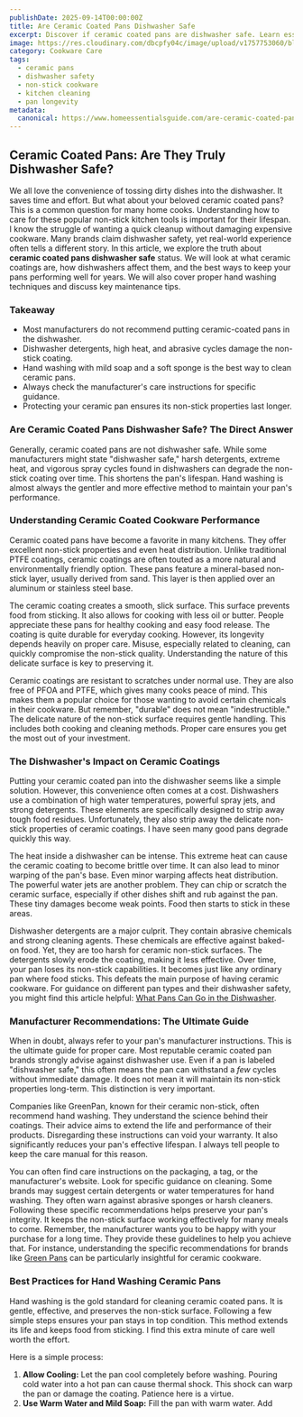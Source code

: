 ```yaml
---
publishDate: 2025-09-14T00:00:00Z
title: Are Ceramic Coated Pans Dishwasher Safe
excerpt: Discover if ceramic coated pans are dishwasher safe. Learn essential care tips to protect your non-stick cookware and extend its lifespan.
image: https://res.cloudinary.com/dbcpfy04c/image/upload/v1757753060/blog_image_1757753059_ogqmnh.webp
category: Cookware Care
tags:
  - ceramic pans
  - dishwasher safety
  - non-stick cookware
  - kitchen cleaning
  - pan longevity
metadata:
  canonical: https://www.homeessentialsguide.com/are-ceramic-coated-pans-dishwasher-safe
---
```


## Ceramic Coated Pans: Are They Truly Dishwasher Safe?

We all love the convenience of tossing dirty dishes into the dishwasher. It saves time and effort. But what about your beloved ceramic coated pans? This is a common question for many home cooks. Understanding how to care for these popular non-stick kitchen tools is important for their lifespan. I know the struggle of wanting a quick cleanup without damaging expensive cookware. Many brands claim dishwasher safety, yet real-world experience often tells a different story. In this article, we explore the truth about **ceramic coated pans dishwasher safe** status. We will look at what ceramic coatings are, how dishwashers affect them, and the best ways to keep your pans performing well for years. We will also cover proper hand washing techniques and discuss key maintenance tips.

### Takeaway

*   Most manufacturers do not recommend putting ceramic-coated pans in the dishwasher.
*   Dishwasher detergents, high heat, and abrasive cycles damage the non-stick coating.
*   Hand washing with mild soap and a soft sponge is the best way to clean ceramic pans.
*   Always check the manufacturer's care instructions for specific guidance.
*   Protecting your ceramic pan ensures its non-stick properties last longer.

### Are Ceramic Coated Pans Dishwasher Safe? The Direct Answer

Generally, ceramic coated pans are not dishwasher safe. While some manufacturers might state "dishwasher safe," harsh detergents, extreme heat, and vigorous spray cycles found in dishwashers can degrade the non-stick coating over time. This shortens the pan's lifespan. Hand washing is almost always the gentler and more effective method to maintain your pan's performance.

### Understanding Ceramic Coated Cookware Performance

Ceramic coated pans have become a favorite in many kitchens. They offer excellent non-stick properties and even heat distribution. Unlike traditional PTFE coatings, ceramic coatings are often touted as a more natural and environmentally friendly option. These pans feature a mineral-based non-stick layer, usually derived from sand. This layer is then applied over an aluminum or stainless steel base.

The ceramic coating creates a smooth, slick surface. This surface prevents food from sticking. It also allows for cooking with less oil or butter. People appreciate these pans for healthy cooking and easy food release. The coating is quite durable for everyday cooking. However, its longevity depends heavily on proper care. Misuse, especially related to cleaning, can quickly compromise the non-stick quality. Understanding the nature of this delicate surface is key to preserving it.

Ceramic coatings are resistant to scratches under normal use. They are also free of PFOA and PTFE, which gives many cooks peace of mind. This makes them a popular choice for those wanting to avoid certain chemicals in their cookware. But remember, "durable" does not mean "indestructible." The delicate nature of the non-stick surface requires gentle handling. This includes both cooking and cleaning methods. Proper care ensures you get the most out of your investment.

### The Dishwasher's Impact on Ceramic Coatings

Putting your ceramic coated pan into the dishwasher seems like a simple solution. However, this convenience often comes at a cost. Dishwashers use a combination of high water temperatures, powerful spray jets, and strong detergents. These elements are specifically designed to strip away tough food residues. Unfortunately, they also strip away the delicate non-stick properties of ceramic coatings. I have seen many good pans degrade quickly this way.

The heat inside a dishwasher can be intense. This extreme heat can cause the ceramic coating to become brittle over time. It can also lead to minor warping of the pan's base. Even minor warping affects heat distribution. The powerful water jets are another problem. They can chip or scratch the ceramic surface, especially if other dishes shift and rub against the pan. These tiny damages become weak points. Food then starts to stick in these areas.

Dishwasher detergents are a major culprit. They contain abrasive chemicals and strong cleaning agents. These chemicals are effective against baked-on food. Yet, they are too harsh for ceramic non-stick surfaces. The detergents slowly erode the coating, making it less effective. Over time, your pan loses its non-stick capabilities. It becomes just like any ordinary pan where food sticks. This defeats the main purpose of having ceramic cookware. For guidance on different pan types and their dishwasher safety, you might find this article helpful: [What Pans Can Go in the Dishwasher](https://homeessentialsguide.com/what-pans-can-go-in-the-dishwasher).

### Manufacturer Recommendations: The Ultimate Guide

When in doubt, always refer to your pan's manufacturer instructions. This is the ultimate guide for proper care. Most reputable ceramic coated pan brands strongly advise against dishwasher use. Even if a pan is labeled "dishwasher safe," this often means the pan can withstand a *few* cycles without immediate damage. It does not mean it will maintain its non-stick properties long-term. This distinction is very important.

Companies like GreenPan, known for their ceramic non-stick, often recommend hand washing. They understand the science behind their coatings. Their advice aims to extend the life and performance of their products. Disregarding these instructions can void your warranty. It also significantly reduces your pan's effective lifespan. I always tell people to keep the care manual for this reason.

You can often find care instructions on the packaging, a tag, or the manufacturer's website. Look for specific guidance on cleaning. Some brands may suggest certain detergents or water temperatures for hand washing. They often warn against abrasive sponges or harsh cleaners. Following these specific recommendations helps preserve your pan's integrity. It keeps the non-stick surface working effectively for many meals to come. Remember, the manufacturer wants you to be happy with your purchase for a long time. They provide these guidelines to help you achieve that. For instance, understanding the specific recommendations for brands like [Green Pans](https://homeessentialsguide.com/are-green-pans-dishwasher-safe) can be particularly insightful for ceramic cookware.

### Best Practices for Hand Washing Ceramic Pans

Hand washing is the gold standard for cleaning ceramic coated pans. It is gentle, effective, and preserves the non-stick surface. Following a few simple steps ensures your pan stays in top condition. This method extends its life and keeps food from sticking. I find this extra minute of care well worth the effort.

Here is a simple process:
1.  **Allow Cooling:** Let the pan cool completely before washing. Pouring cold water into a hot pan can cause thermal shock. This shock can warp the pan or damage the coating. Patience here is a virtue.
2.  **Use Warm Water and Mild Soap:** Fill the pan with warm water. Add